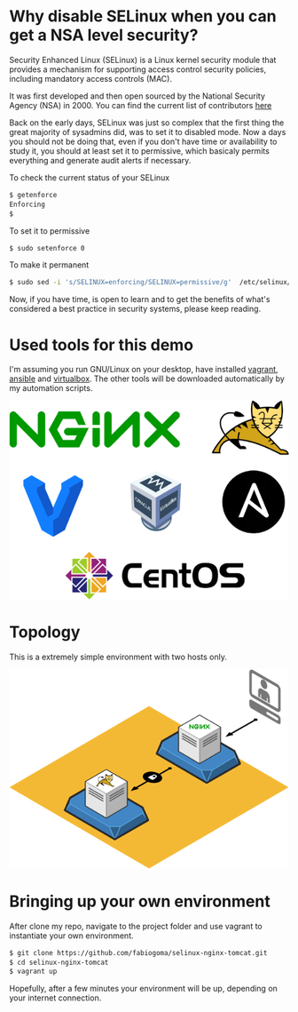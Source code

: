 # Why disable SELinux when you can get a NSA level security?
Security Enhanced Linux (SELinux) is a Linux kernel security module that provides a mechanism for supporting access control security policies, including mandatory access controls (MAC).  

It was first developed and then open sourced by the National Security Agency (NSA) in 2000. You can find the current list of contributors [here](https://www.nsa.gov/what-we-do/research/selinux/contributors.shtml)  
 
Back on the early days, SELinux was just so complex that the first thing the great majority of sysadmins did, was to set it to disabled mode. Now a days you should not be doing that, even if you don't have time or availability to study it, you should at least set it to permissive, which basicaly permits everything and generate audit alerts if necessary.  

To check the current status of your SELinux
```bash
$ getenforce 
Enforcing
$
```

To set it to permissive
```bash
$ sudo setenforce 0
```

To make it permanent
```bash
$ sudo sed -i 's/SELINUX=enforcing/SELINUX=permissive/g'  /etc/selinux/config
```

Now, if you have time, is open to learn and to get the benefits of what's considered a best practice in security systems, please keep reading.

# Used tools for this demo
I'm assuming you run GNU/Linux on your desktop, have installed [vagrant](https://www.vagrantup.com/), [ansible](https://www.ansible.com/) and [virtualbox](https://www.virtualbox.org/). The other tools will be downloaded automatically by my automation scripts.  

<p align="center">
  <img src="images/logos.png">
</p>

# Topology
This is a extremely simple environment with two hosts only.  

<p align="center">
  <img src="images/topology.png">
</p>

# Bringing up your own environment
After clone my repo, navigate to the project folder and use vagrant to instantiate your own environment.  

```bash
$ git clone https://github.com/fabiogoma/selinux-nginx-tomcat.git
$ cd selinux-nginx-tomcat
$ vagrant up
```
Hopefully, after a few minutes your environment will be up, depending on your internet connection.
